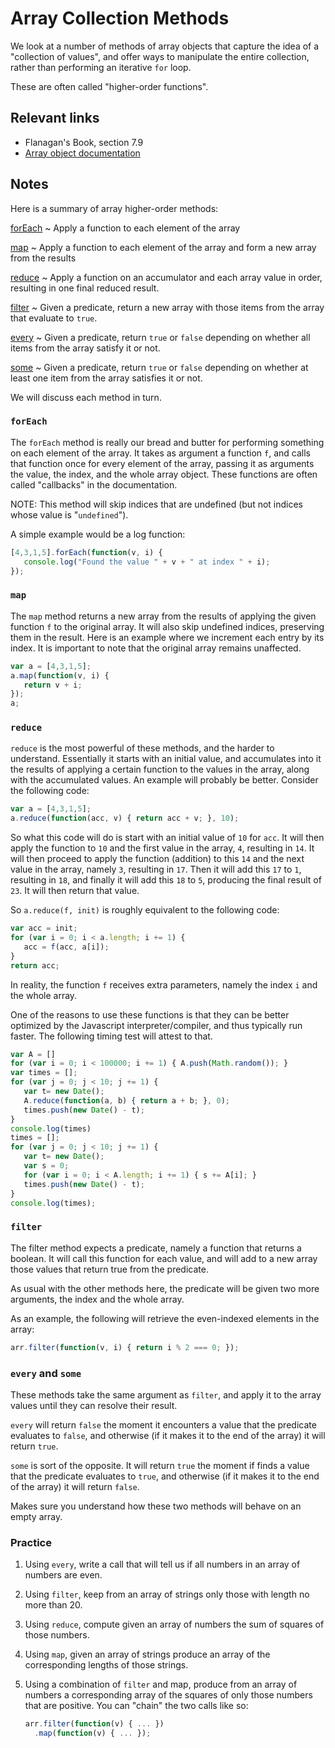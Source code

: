 # Array Collection Methods

We look at a number of methods of array objects that capture the idea of a "collection of values", and offer ways to manipulate the entire collection, rather than performing an iterative `for` loop.

These are often called "higher-order functions".

## Relevant links

- Flanagan's Book, section 7.9
- [Array object documentation](https://developer.mozilla.org/en-US/docs/Web/JavaScript/Reference/Global_Objects/Array)

## Notes

Here is a summary of array higher-order methods:

[forEach](https://developer.mozilla.org/en-US/docs/Web/JavaScript/Reference/Global_Objects/Array/forEach)
  ~ Apply a function to each element of the array

[map](https://developer.mozilla.org/en-US/docs/Web/JavaScript/Reference/Global_Objects/Array/map)
  ~ Apply a function to each element of the array and form a new array from the results

[reduce](https://developer.mozilla.org/en-US/docs/Web/JavaScript/Reference/Global_Objects/Array/reduce)
  ~ Apply a function on an accumulator and each array value in order, resulting in one final reduced result.

[filter](https://developer.mozilla.org/en-US/docs/Web/JavaScript/Reference/Global_Objects/Array/filter)
  ~ Given a predicate, return a new array with those items from the array that evaluate to `true`.

[every](https://developer.mozilla.org/en-US/docs/Web/JavaScript/Reference/Global_Objects/Array/every)
  ~ Given a predicate, return `true` or `false` depending on whether all items from the array satisfy it or not.

[some](https://developer.mozilla.org/en-US/docs/Web/JavaScript/Reference/Global_Objects/Array/some)
  ~ Given a predicate, return `true` or `false` depending on whether at least one item from the array satisfies it or not.

We will discuss each method in turn.

### `forEach`

The `forEach` method is really our bread and butter for performing something on each element of the array. It takes as argument a function `f`, and calls that function once for every element of the array, passing it as arguments the value, the index, and the whole array object. These functions are often called "callbacks" in the documentation.

NOTE: This method will skip indices that are undefined (but not indices whose value is "`undefined`").

A simple example would be a log function:

```javascript
[4,3,1,5].forEach(function(v, i) {
   console.log("Found the value " + v + " at index " + i);
});
```

### `map`

The `map` method returns a new array from the results of applying the given function `f` to the original array. It will also skip undefined indices, preserving them in the result. Here is an example where we increment each entry by its index. It is important to note that the original array remains unaffected.

```javascript
var a = [4,3,1,5];
a.map(function(v, i) {
   return v + i;
});
a;
```

### `reduce`

`reduce` is the most powerful of these methods, and the harder to understand. Essentially it starts with an initial value, and accumulates into it the results of applying a certain function to the values in the array, along with the accumulated values. An example will probably be better. Consider the following code:

```javascript
var a = [4,3,1,5];
a.reduce(function(acc, v) { return acc + v; }, 10);
```

So what this code will do is start with an initial value of `10` for `acc`. It will then apply the function to `10` and the first value in the array, `4`, resulting in `14`. It will then proceed to apply the function (addition) to this `14` and the next value in the array, namely `3`, resulting in `17`. Then it will add this `17` to `1`, resulting in `18`, and finally it will add this `18` to `5`, producing the final result of `23`. It will then return that value.

So `a.reduce(f, init)` is roughly equivalent to the following code:

```javascript
var acc = init;
for (var i = 0; i < a.length; i += 1) {
   acc = f(acc, a[i]);
}
return acc;
```

In reality, the function `f` receives extra parameters, namely the index `i` and the whole array.

One of the reasons to use these functions is that they can be better optimized by the Javascript interpreter/compiler, and thus typically run faster. The following timing test will attest to that.

```javascript
var A = []
for (var i = 0; i < 100000; i += 1) { A.push(Math.random()); }
var times = [];
for (var j = 0; j < 10; j += 1) {
   var t= new Date();
   A.reduce(function(a, b) { return a + b; }, 0);
   times.push(new Date() - t);
}
console.log(times)
times = [];
for (var j = 0; j < 10; j += 1) {
   var t= new Date();
   var s = 0;
   for (var i = 0; i < A.length; i += 1) { s += A[i]; }
   times.push(new Date() - t);
}
console.log(times);
```

### `filter`

The filter method expects a predicate, namely a function that returns a boolean. It will call this function for each value, and will add to a new array those values that return true from the predicate.

As usual with the other methods here, the predicate will be given two more arguments, the index and the whole array.

As an example, the following will retrieve the even-indexed elements in the array:

```javascript
arr.filter(function(v, i) { return i % 2 === 0; });
```

### `every` and `some`

These methods take the same argument as `filter`, and apply it to the array values until they can resolve their result.

`every` will return `false` the moment it encounters a value that the predicate evaluates to `false`, and otherwise (if it makes it to the end of the array) it will return `true`.

`some` is sort of the opposite. It will return `true` the moment if finds a value that the predicate evaluates to `true`, and otherwise (if it makes it to the end of the array) it will return `false`.

Makes sure you understand how these two methods will behave on an empty array.

### Practice

1. Using `every`, write a call that will tell us if all numbers in an array of numbers are even.
2. Using `filter`, keep from an array of strings only those with length no more than 20.
3. Using `reduce`, compute given an array of numbers the sum of squares of those numbers.
4. Using `map`, given an array of strings produce an array of the corresponding lengths of those strings.
5. Using a combination of `filter` and map, produce from an array of numbers a corresponding array of the squares of only those numbers that are positive. You can "chain" the two calls like so:

    ```javascript
    arr.filter(function(v) { ... })
      .map(function(v) { ... });
    ```
